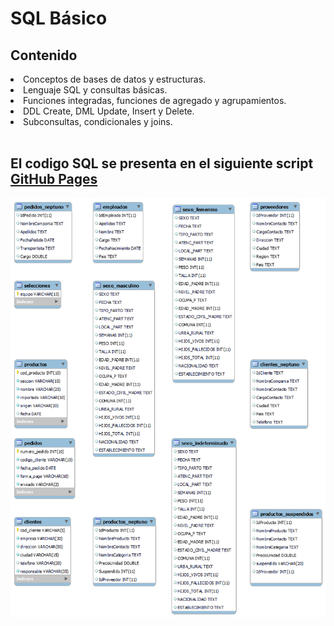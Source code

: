 # SQL Básico
## Contenido
<li>Conceptos de bases de datos y estructuras.</li> 
<li>Lenguaje SQL y consultas básicas.</li>
<li>Funciones integradas, funciones de agregado y agrupamientos.</li>
<li>DDL Create, DML Update, Insert y Delete.</li>
<li>Subconsultas, condicionales y joins.</li> <br>

## El codigo SQL se presenta en el siguiente script [GitHub Pages](https://github.com/ruizrlaurap0704/SQL_Basico/blob/main/Clase%205.sql)
    
![No carga la imágen](https://github.com/ruizrlaurap0704/SQL_Basico/blob/main/Clase%205.png)


